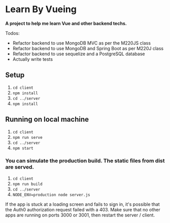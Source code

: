 # Learn By Vueing

**A project to help me learn Vue and other backend techs.**

Todos:

- Refactor backend to use MongoDB MVC as per the M220JS class
- Refactor backend to use MongoDB and Spring Boot as per M220J class
- Refactor backend to use sequelize and a PostgreSQL database
- Actually write tests

## Setup

1. `cd client`
2. `npm install`
3. `cd ../server`
4. `npm install`

## Running on local machine

1. `cd client`
2. `npm run serve`
3. `cd ../server`
4. `npm start`

### You can simulate the production build. The static files from dist are served.

1. `cd client`
2. `npm run build`
3. `cd ../server`
4. `NODE_ENV=production node server.js`

If the app is stuck at a loading screen and fails to sign in, it's possible that the Auth0 authorization request failed with a 403. Make sure that no other apps are running on ports 3000 or 3001, then restart the server / client.
